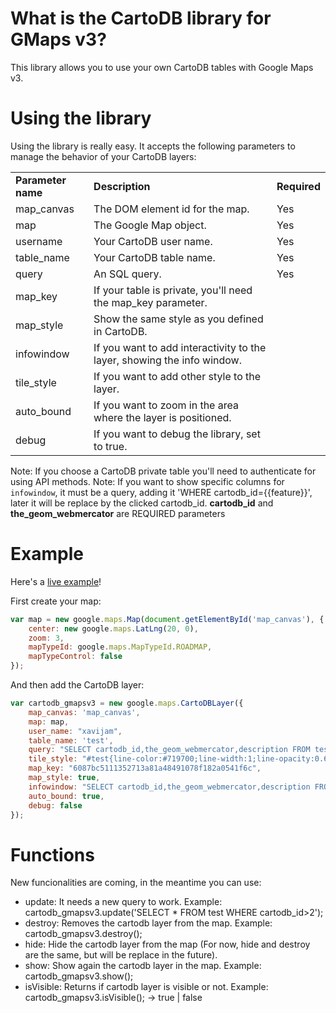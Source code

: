 # What is the CartoDB library for GMaps v3?

This library allows you to use your own CartoDB tables with Google Maps v3.

# Using the library

Using the library is really easy. It accepts the following parameters to manage the behavior of your CartoDB layers:

<table>
<tr>
<td><b>Parameter name</b></td>
<td><b>Description</b></td>
<td><b>Required</b></td>
</tr>

<tr>
<td>map_canvas</td>
<td>The DOM element id for the map.</td>
<td>Yes</td>
</tr>

<tr>
<td>map</td>
<td>The Google Map object.</td>
<td>Yes</td>
</tr>

<tr>
<td>username</td>
<td>Your CartoDB user name.</td>
<td>Yes</td>
</tr>

<tr>
<td>table_name</td>
<td>Your CartoDB table name.</td>
<td>Yes</td>
</tr>

<tr>
<td>query</td>
<td>An SQL query.</td>
<td>Yes</td>
</tr>

<tr>
<td>map_key</td>
<td>If your table is private, you'll need the map_key parameter.</td>
<td></td>
</tr>

<tr>
<td>map_style</td>
<td>Show the same style as you defined in CartoDB.</td>
<td></td>
</tr>

<tr>
<td>infowindow</td>
<td>If you want to add interactivity to the layer, showing the info window.</td>
<td></td>
</tr>

<tr>
<td>tile_style</td>
<td>If you want to add other style to the layer.</td>
<td></td>
</tr>

<tr>
<td>auto_bound</td>
<td>If you want to zoom in the area where the layer is positioned.</td>
<td></td>
</tr>

<tr>
<td>debug</td>
<td>If you want to debug the library, set to true.</td>
<td></td>
</tr>

</table>

Note: If you choose a CartoDB private table you'll need to authenticate for using API methods.
Note: If you want to show specific columns for `infowindow`, it must be a query, adding it 'WHERE cartodb_id={{feature}}', later it will be replace by the clicked cartodb_id. **cartodb_id** and **the_geom_webmercator** are REQUIRED parameters

# Example

Here's a [live example](http://vizzuality.github.com/cartodb-gmapsv3/)!

First create your map:

```javascript
var map = new google.maps.Map(document.getElementById('map_canvas'), {
    center: new google.maps.LatLng(20, 0),
    zoom: 3,
    mapTypeId: google.maps.MapTypeId.ROADMAP,
    mapTypeControl: false
});
```

And then add the CartoDB layer:

```javascript
var cartodb_gmapsv3 = new google.maps.CartoDBLayer({
    map_canvas: 'map_canvas',
    map: map,
    user_name: "xavijam",
    table_name: 'test',
    query: "SELECT cartodb_id,the_geom_webmercator,description FROM test",
    tile_style: "#test{line-color:#719700;line-width:1;line-opacity:0.6;polygon-opacity:0.6;}",
    map_key: "6087bc5111352713a81a48491078f182a0541f6c",
    map_style: true,
    infowindow: "SELECT cartodb_id,the_geom_webmercator,description FROM test WHERE cartodb_id={{feature}}",
    auto_bound: true,
    debug: false
});
```

# Functions

New funcionalities are coming, in the meantime you can use:

* update: It needs a new query to work. Example: cartodb_gmapsv3.update('SELECT * FROM test WHERE cartodb_id>2');
* destroy: Removes the cartodb layer from the map. Example: cartodb_gmapsv3.destroy();
* hide: Hide the cartodb layer from the map (For now, hide and destroy are the same, but will be replace in the future).
* show: Show again the cartodb layer in the map. Example: cartodb_gmapsv3.show();
* isVisible: Returns if cartodb layer is visible or not. Example: cartodb_gmapsv3.isVisible(); -> true | false